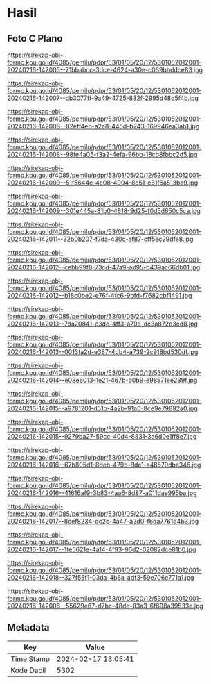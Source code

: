 # Hasil

## Foto C Plano

https://sirekap-obj-formc.kpu.go.id/4085/pemilu/pdpr/53/01/05/20/12/5301052012001-20240216-142005--71bbabcc-3dce-4624-a30e-c069bbddce83.jpg

https://sirekap-obj-formc.kpu.go.id/4085/pemilu/pdpr/53/01/05/20/12/5301052012001-20240216-142007--db3077ff-9a49-4725-882f-2995d48d5f4b.jpg

https://sirekap-obj-formc.kpu.go.id/4085/pemilu/pdpr/53/01/05/20/12/5301052012001-20240216-142008--82eff4eb-a2a8-445d-b243-169946ea3ab1.jpg

https://sirekap-obj-formc.kpu.go.id/4085/pemilu/pdpr/53/01/05/20/12/5301052012001-20240216-142008--98fe4a05-f3a2-4efa-96bb-18cb8fbbc2d5.jpg

https://sirekap-obj-formc.kpu.go.id/4085/pemilu/pdpr/53/01/05/20/12/5301052012001-20240216-142009--51f5644e-4c08-4904-8c51-e31f6a513ba9.jpg

https://sirekap-obj-formc.kpu.go.id/4085/pemilu/pdpr/53/01/05/20/12/5301052012001-20240216-142009--301e445a-81b0-4818-9d25-f0d5d650c5ca.jpg

https://sirekap-obj-formc.kpu.go.id/4085/pemilu/pdpr/53/01/05/20/12/5301052012001-20240216-142011--32b0b207-f7da-430c-af87-cff5ec29dfe8.jpg

https://sirekap-obj-formc.kpu.go.id/4085/pemilu/pdpr/53/01/05/20/12/5301052012001-20240216-142012--cebb99f8-73cd-47a9-ad95-b439ac66db01.jpg

https://sirekap-obj-formc.kpu.go.id/4085/pemilu/pdpr/53/01/05/20/12/5301052012001-20240216-142012--b18c0be2-e76f-4fc6-9bfd-f7682cbf1491.jpg

https://sirekap-obj-formc.kpu.go.id/4085/pemilu/pdpr/53/01/05/20/12/5301052012001-20240216-142013--7da20841-e3de-4ff3-a70e-dc3a872d3cd8.jpg

https://sirekap-obj-formc.kpu.go.id/4085/pemilu/pdpr/53/01/05/20/12/5301052012001-20240216-142013--0013fa2d-e387-4db4-a739-2c918bd530df.jpg

https://sirekap-obj-formc.kpu.go.id/4085/pemilu/pdpr/53/01/05/20/12/5301052012001-20240216-142014--e08e6013-1e21-467b-b0b9-e98571ee239f.jpg

https://sirekap-obj-formc.kpu.go.id/4085/pemilu/pdpr/53/01/05/20/12/5301052012001-20240216-142015--a9781201-d51b-4a2b-91a0-8ce9e79892a0.jpg

https://sirekap-obj-formc.kpu.go.id/4085/pemilu/pdpr/53/01/05/20/12/5301052012001-20240216-142015--9279ba27-59cc-40d4-8831-3a6d0e1ff8e7.jpg

https://sirekap-obj-formc.kpu.go.id/4085/pemilu/pdpr/53/01/05/20/12/5301052012001-20240216-142016--67b805d1-8deb-479b-8dc1-a48579dba346.jpg

https://sirekap-obj-formc.kpu.go.id/4085/pemilu/pdpr/53/01/05/20/12/5301052012001-20240216-142016--41616af9-3b83-4aa6-8d87-a011dae995ba.jpg

https://sirekap-obj-formc.kpu.go.id/4085/pemilu/pdpr/53/01/05/20/12/5301052012001-20240216-142017--8cef8234-dc2c-4a47-a2d0-f6da7761d4b3.jpg

https://sirekap-obj-formc.kpu.go.id/4085/pemilu/pdpr/53/01/05/20/12/5301052012001-20240216-142017--1fe5621e-4a14-4f93-96d2-02082dce81b0.jpg

https://sirekap-obj-formc.kpu.go.id/4085/pemilu/pdpr/53/01/05/20/12/5301052012001-20240216-142018--327f55f1-03da-4b6a-adf3-59e706e771a1.jpg

https://sirekap-obj-formc.kpu.go.id/4085/pemilu/pdpr/53/01/05/20/12/5301052012001-20240216-142006--55629e67-d7bc-48de-83a3-6f698a39533e.jpg


## Metadata

| Key        | Value               |
| ---------- | ------------------- |
| Time Stamp | 2024-02-17 13:05:41 |
| Kode Dapil | 5302                |



